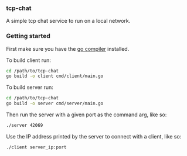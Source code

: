 ### tcp-chat

A simple tcp chat service to run on a local network.

### Getting started

First make sure you have the [go compiler](https://go.dev/dl/) installed.

To build client run:
```bash
cd /path/to/tcp-chat
go build -o client cmd/client/main.go
```

To build server run:
```bash
cd /path/to/tcp-chat
go build -o server cmd/server/main.go
```

Then run the server with a given port as the command arg, like so:
```bash
./server 42069
```

Use the IP address printed by the server to connect with a client, like so:
```bash
./client server_ip:port
```
